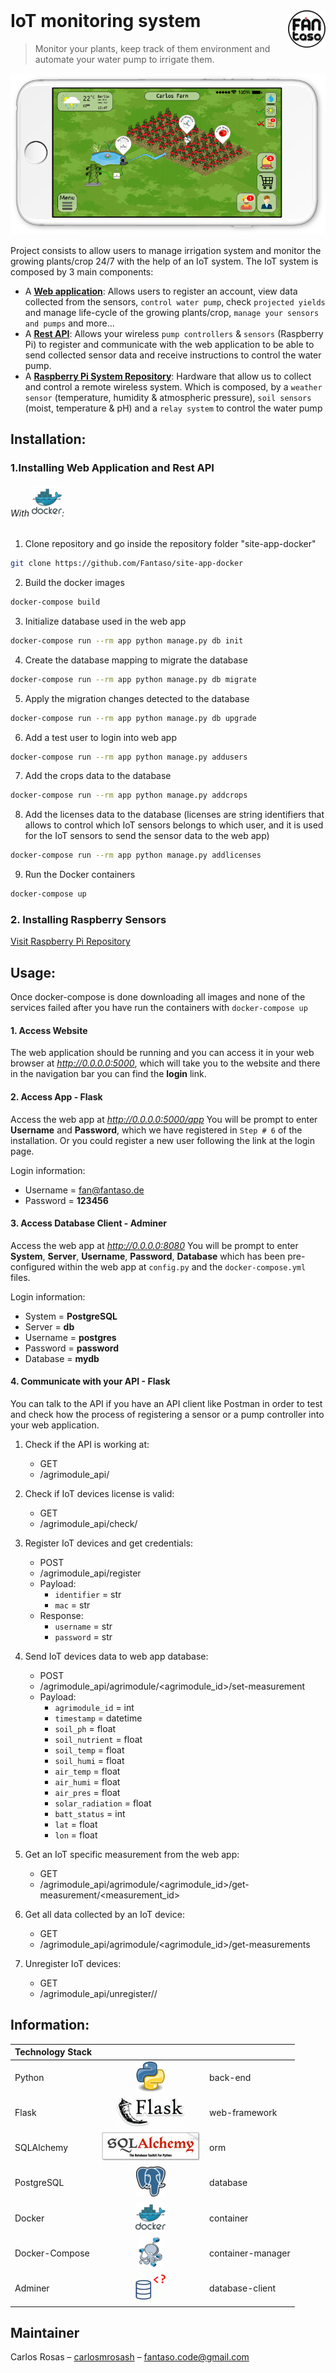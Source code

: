 <!-- logo -->
<a href="https://www.fantaso.de">
<img src="app/solarvibes/static/images/readme/fantaso.png" align="right" />
</a>

<!-- header -->
<h1 style="text-align: left; margin-top:0px;">
  IoT monitoring system
</h1>

> Monitor your plants, keep track of them environment and automate your water pump to irrigate them.

<!-- build -->
<!-- [![Build Status][travis-image]][travis-link] -->

<!-- banner -->
![banner][banner]

Project consists to allow users to manage irrigation system and monitor the growing plants/crop 24/7 with the help of an IoT system. The IoT system is composed by 3 main components:
* A **[Web application][app-repo-link]**: Allows users to register an account, view data collected from the sensors, `control water pump`, check `projected yields` and manage life-cycle of the growing plants/crop, `manage your sensors and pumps` and more...
* A **[Rest API][api-repo-link]**: Allows your wireless `pump controllers` & `sensors` (Raspberry Pi) to register and communicate with the web application to be able to send collected sensor data and receive instructions to control the water pump.
* A **[Raspberry Pi System Repository][raspberry-repo]**: Hardware that allow us to collect and control a remote wireless system. Which is composed, by a `weather sensor` (temperature, humidity & atmospheric pressure), `soil sensors` (moist, temperature & pH) and a `relay system` to control the water pump


## Installation:

### 1.Installing Web Application and Rest API

###### With ![docker][docker]:

1. Clone repository and go inside the repository folder "site-app-docker"
```sh
git clone https://github.com/Fantaso/site-app-docker
```

2. Build the docker images
```sh
docker-compose build
```

3. Initialize database used in the web app
```sh
docker-compose run --rm app python manage.py db init
```

4. Create the database mapping to migrate the database
```sh
docker-compose run --rm app python manage.py db migrate
```

5. Apply the migration changes detected to the database
```sh
docker-compose run --rm app python manage.py db upgrade
```

6. Add a test user to login into web app
```sh
docker-compose run --rm app python manage.py addusers
```

7. Add the crops data to the database
```sh
docker-compose run --rm app python manage.py addcrops
```

8. Add the licenses data to the database (licenses are string identifiers that allows to control which IoT sensors belongs to which user, and it is used for the IoT sensors to send the sensor data to the web app)
```sh
docker-compose run --rm app python manage.py addlicenses
```

9. Run the Docker containers
```sh
docker-compose up
```

### 2. Installing Raspberry Sensors
 [Visit Raspberry Pi Repository][raspberry-repo]



## Usage:
Once docker-compose is done downloading all images and none of the services failed after you have run the containers with `docker-compose up`


#### 1. Access Website
The web application should be running and you can access it in your web browser at _http://0.0.0.0:5000_, which will take you to the website and there in the navigation bar you can find the **login** link.


#### 2. Access App - Flask
Access the web app at _http://0.0.0.0:5000/app_
You will be prompt to enter **Username** and **Password**, which we have registered in `Step # 6` of the installation. Or you could register a new user following the link at the login page.

Login information:
- Username = fan@fantaso.de
- Password = **123456**


#### 3. Access Database Client - Adminer
Access the web app at _http://0.0.0.0:8080_
You will be prompt to enter **System**, **Server**, **Username**, **Password**, **Database** which has been pre-configured within the web app at `config.py` and the `docker-compose.yml` files.

Login information:
- System = **PostgreSQL**
- Server = **db**
- Username = **postgres**
- Password = **password**
- Database = **mydb**


#### 4. Communicate with your API - Flask
You can talk to the API if you have an API client like Postman in order to test and check how the process of registering a sensor or a pump controller into your web application.


1. Check if the API is working at:
    * GET
    * /agrimodule_api/


2. Check if IoT devices license is valid:
    * GET
    * /agrimodule_api/check/<identifier>


3. Register IoT devices and get credentials:
    * POST
    * /agrimodule_api/register
    * Payload:
        * `identifier` = str
        * `mac` = str
    * Response:
        * `username` = str
        * `password` = str


4. Send IoT devices data to web app database:
    * POST
    * /agrimodule_api/agrimodule/<agrimodule_id>/set-measurement
    * Payload:
        * `agrimodule_id` = int
        * `timestamp` = datetime
        * `soil_ph` = float
        * `soil_nutrient` = float
        * `soil_temp` = float
        * `soil_humi` = float
        * `air_temp` = float
        * `air_humi` = float
        * `air_pres` = float
        * `solar_radiation` = float
        * `batt_status` = int
        * `lat` = float
        * `lon` = float


5. Get an IoT specific measurement from the web app:
    * GET
    * /agrimodule_api/agrimodule/<agrimodule_id>/get-measurement/<measurement_id>


6. Get all data collected by an IoT device:
    * GET
    * /agrimodule_api/agrimodule/<agrimodule_id>/get-measurements


7. Unregister IoT devices:
    * GET
    * /agrimodule_api/unregister/<identifier>/<mac>



## Information:
| Technology Stack |  |  |
| :- | :-: | :- |
| Python          | ![back-end][Python]                   | back-end |
| Flask           | ![web-framework][Flask]               | web-framework |
| SQLAlchemy      | ![orm][SQLAlchemy]                    | orm |
| PostgreSQL      | ![database][PostgreSQL]               | database |
| Docker          | ![container][Docker]                  | container |
| Docker-Compose  | ![container-manager][Docker-Compose]  | container-manager |
| Adminer         | ![database-client][Adminer]           | database-client |

## Maintainer
Carlos Rosas – [carlosmrosash][linkedin-profile] – fantaso.code@gmail.com



<!-- links -->
[github-profile]: https://github.com/fantaso/
[github-repo]: https://github.com/Fantaso/site-app-docker

[raspberry-repo]: https://github.com/Fantaso/agrimodule-smart-system/tree/master/AgrimoduleHardware/agrimodule_gw
[app-repo-link]: https://github.com/Fantaso/site-app-docker/tree/master/app
[api-repo-link]: https://github.com/Fantaso/site-app-docker/tree/master/app/solarvibes/agrimodule_api

[linkedin-profile]: https://www.linkedin.com/in/carlosmrosash/

[travis-link]: https://travis-ci.org/Fantaso/django-docker-travis.svg?branch=master
[travis-image]: https://travis-ci.org/Fantaso/django-docker-travis

<!-- images -->
[banner]: app/solarvibes/static/images/readme/mainUI.png
[Python]: app/solarvibes/static/images/readme/tech-python.png
[Flask]: app/solarvibes/static/images/readme/tech-flask.png
[SQLAlchemy]: app/solarvibes/static/images/readme/tech-sqlalchemy.jpg
[PostgreSQL]: app/solarvibes/static/images/readme/tech-postgresql.png
[Docker]: app/solarvibes/static/images/readme/tech-docker.png
[Docker-Compose]: app/solarvibes/static/images/readme/tech-dockercompose.png
[Adminer]: app/solarvibes/static/images/readme/tech-adminer.png
